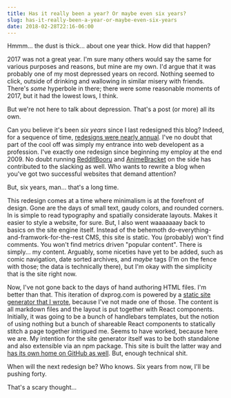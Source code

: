 ```yaml
---
title: Has it really been a year? Or maybe even six years?
slug: has-it-really-been-a-year-or-maybe-even-six-years
date: 2018-02-28T22:16-06:00
---
```

Hmmm... the dust is thick... about one year thick. How did that happen?

2017 was not a great year. I'm sure many others would say the same for various purposes and reasons, but mine are my own. I'd argue that it was probably one of my most depressed years on record. Nothing seemed to click, outside of drinking and wallowing in similar misery with friends. There's _some_ hyperbole in there; there were some reasonable moments of 2017, but it had the lowest lows, I think.

But we're not here to talk about depression. That's a post (or more) all its own.

Can you believe it's been _six years_ since I last redesigned this blog? Indeed, for a sequence of time, [redesigns were nearly annual](https://dxprog.com/entry/this-site-of-yore/). I've no doubt that part of the cool off was simply my entrance into web developent as a profession. I've exactly one redesign since beginning my employ at the end 2009. No doubt running [RedditBooru](https://redditbooru.com) and [AnimeBracket](https://animebracket.com) on the side has contributed to the slacking as well. Who wants to rewrite a blog when you've got two successful websites that demand attention?

But, six years, man... that's a long time.

This redesign comes at a time where minimalism is at the forefront of design. Gone are the days of small text, gaudy colors, and rounded corners. In is simple to read typography and spatially considerate layouts. Makes it easier to style a website, for sure. But, I also went waaaaaaay back to basics on the site engine itself. Instead of the behemoth do-everything-and-framwork-for-the-rest CMS, this site is static. You (probably) won't find comments. You won't find metrics driven "popular content". There is simply... my content. Arguably, some niceties have yet to be added, such as comic navigation, date sorted archives, and _maybe_ tags (I'm on the fence with those; the data is technically there), but I'm okay with the simplicity that is the site right now.

Now, I've not gone back to the days of hand authoring HTML files. I'm better than that. This iteration of dxprog.com is powered by a [static site generator that I wrote](https://github.com/dxprog/staticr), because I've not made one of those. The content is all markdown files and the layout is put together with React components. Initially, it was going to be a bunch of handlebars templates, but the notion of using nothing but a bunch of shareable React components to statically stitch a page together intrigued me. Seems to have worked, because here we are. My intention for the site generator itself was to be both standalone and also extensible via an npm package. This site is built the latter way and [has its own home on GitHub as well](https://github.com/dxprog/dxprog.com). But, enough technical shit.

When will the next redesign be? Who knows. Six years from now, I'll be pushing forty.

That's a scary thought...